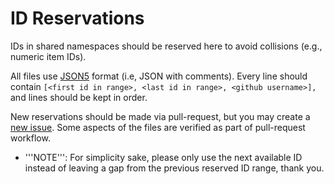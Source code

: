 # ID Reservations

IDs in shared namespaces should be reserved here to avoid collisions (e.g., numeric item IDs).

All files use [JSON5](https://json5.org/) format (i.e, JSON with comments).
Every line should contain `[<first id in range>, <last id in range>, <github username>],` and lines should be kept in order.

New reservations should be made via pull-request, but you may create a [new issue][issues].
Some aspects of the files are verified as part of pull-request workflow. 

* '''NOTE''': For simplicity sake, please only use the next available ID instead of leaving a gap from the previous reserved ID range, thank you.

[issues]: https://github.com/Mefino/ModdingCommunityResources/issues
